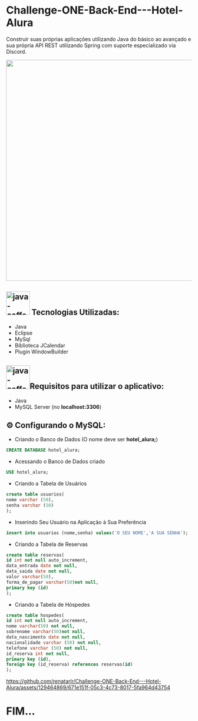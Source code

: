 # Challenge-ONE-Back-End---Hotel-Alura
 Construir suas próprias aplicações utilizando Java do básico ao avançado e sua própria API REST utilizando Spring com suporte especializado via Discord.



<p align="center" >
     <img width="600" heigth="400" src="https://github.com/renatarlr/Challenge-ONE-Back-End---Hotel-Alura/assets/129464869/12f7768d-45e6-4bad-9e29-90cfc9c5e2a8">

</p>

## <img width="64" height="64" src="https://img.icons8.com/nolan/64/1A6DFF/C822FF/java-coffee-cup-logo.png" alt="java-coffee-cup-logo"/> Tecnologias Utilizadas:

- Java
- Eclipse
- MySql
- Biblioteca JCalendar
- Plugin WindowBuilder </br>

## <img width="64" height="64" src="https://img.icons8.com/color/48/java-coffee-cup-logo--v1.png" alt="java-coffee-cup-logo--v1"/>Requisitos para utilizar o aplicativo:

- Java
- MySQL Server (no **localhost:3306**)

## ⚙️ Configurando o MySQL:

- Criando o Banco de Dados (O nome deve ser **hotel_alura;**)
```sql
CREATE DATABASE hotel_alura;
```
- Acessando o Banco de Dados criado

```sql
USE hotel_alura;
```
- Criando a Tabela de Usuários

```sql
create table usuarios(
nome varchar (50),
senha varchar (50)
);
```
- Inserindo Seu Usuário na Aplicação à Sua Preferência
```sql
insert into usuarios (nome,senha) values('O SEU NOME','A SUA SENHA');
```
- Criando a Tabela de Reservas
```sql
create table reservas(
id int not null auto_increment,
data_entrada date not null,
data_saida date not null,
valor varchar(50),
forma_de_pagar varchar(50)not null,
primary key (id)
);
```
- Criando a Tabela de Hóspedes
```sql
create table hospedes(
id int not null auto_increment,
nome varchar(50) not null,
sobrenome varchar(50)not null,
data_nascimento date not null,
nacionalidade varchar (50) not null,
telefone varchar (50) not null,
id_reserva int not null,
primary key (id),
foreign key (id_reserva) references reservas(id)
);
```




https://github.com/renatarlr/Challenge-ONE-Back-End---Hotel-Alura/assets/129464869/671e151f-05c3-4c73-8017-5fa964d43754



# FIM...





